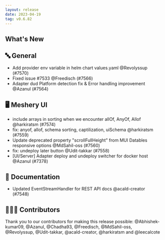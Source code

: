 ```yaml
---
layout: release
date: 2023-04-19
tag: v0.6.82
---
```


## What's New

## 🔤 General

- Add provider env variable in helm chart values.yaml @Revolyssup (#7570)
- Fixed issue #7533 @Freedisch (#7566)
- Adapter dud Platform detection fix & Error handling improvement @Azanul (#7564)

## 🖥 Meshery UI

- include arrays in sorting when we encounter allOf, AnyOf, Allof @harkiratsm (#7574)
- fix: anyof, allof, schema sorting, captilization, uiSchema @harkiratsm (#7559)
- Update deprecated property "scrollFullHeight" from MUI Datables responsive options @MdSahil-oss (#7560)
- fix: undeploy later button @Udit-takkar (#7558)
- [UI/Server] Adapter deploy and undeploy switcher for docker host @Azanul (#7378)

## 📖 Documentation

- Updated EventStreamHandler for REST API docs @acald-creator (#7548)

## 👨🏽‍💻 Contributors

Thank you to our contributors for making this release possible:
@Abhishek-kumar09, @Azanul, @Chadha93, @Freedisch, @MdSahil-oss, @Revolyssup, @Udit-takkar, @acald-creator, @harkiratsm and @leecalcote
